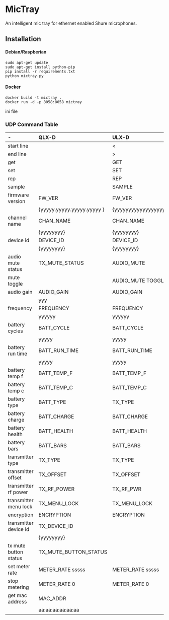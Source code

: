 # MicTray
An intelligent mic tray for ethernet enabled Shure microphones.

## Installation

#### Debian/Raspberian
```
sudo apt-get update
sudo apt-get install python-pip
pip install -r requirements.txt
python mictray.py
```

#### Docker
```
docker build -t mictray .
docker run -d -p 8058:8058 mictray
```




ini file
### UDP Command Table

| -                     | QLX-D                      | ULX-D                | UHF-R            | Axient            |
|:----------------------|:---------------------------|:---------------------|:-----------------|:------------------|
| start line            |                            | <                    | *                | <                 |
| end line              |                            | >                    | *                | >                 |
| get                   |                            | GET                  | GET              | GET               |
| set                   |                            | SET                  | SET              | SET               |
| rep                   |                            | REP                  | REPORT           | REP               |
| sample                |                            | SAMPLE               | SAMPLE           | SAMPLE            |
| firmware version      | FW_VER                     | FW_VER               |                  |                   |
|                       | {yyyyy.yyyyy.yyyyy.yyyyy } | {yyyyyyyyyyyyyyyyyy} |                  |                   |
| channel name          | CHAN_NAME                  | CHAN_NAME            | CHAN_NAME        | CHAN_NAME         |
|                       | {yyyyyyyy}                 | {yyyyyyyy}           | yyyyyyyyyyyy     | {yyyyyyyy}        |
| device id             | DEVICE_ID                  | DEVICE_ID            |                  |                   |
|                       | {yyyyyyyy}                 | {yyyyyyyy}           |                  | {yyyyyyyy}        |
| audio mute status     | TX_MUTE_STATUS             | AUDIO_MUTE           | MUTE             | AUDIO_MUTE        |
| mute toggle           |                            | AUDIO_MUTE TOGGLE    | MUTE TOGGLE      | AUDIO_MUTE TOGGLE |
| audio gain            | AUDIO_GAIN                 | AUDIO_GAIN           | AUDIO_GAIN       | AUDIO_GAIN        |
|                       | yyy                        |                      |                  |                   |
| frequency             | FREQUENCY                  | FREQUENCY            | FREQUENCY        | FREQUENCY         |
|                       | yyyyyy                     | yyyyyy               | yyyyyy           |                   |
| battery cycles        | BATT_CYCLE                 | BATT_CYCLE           |                  |                   |
|                       | yyyyy                      | yyyyy                |                  |                   |
| battery run time      | BATT_RUN_TIME              | BATT_RUN_TIME        |                  |                   |
|                       | yyyyy                      | yyyyy                |                  |                   |
| battery temp f        | BATT_TEMP_F                | BATT_TEMP_F          |                  |                   |
| battery temp c        | BATT_TEMP_C                | BATT_TEMP_C          |                  |                   |
| battery type          | BATT_TYPE                  | TX_TYPE              |                  |                   |
| battery charge        | BATT_CHARGE                | BATT_CHARGE          |                  |                   |
| battery health        | BATT_HEALTH                | BATT_HEALTH          |                  |                   |
| battery bars          | BATT_BARS                  | BATT_BARS            | TX_BAT           |                   |
| transmitter type      | TX_TYPE                    | TX_TYPE              | TX_TYPE          |                   |
| transmitter offset    | TX_OFFSET                  | TX_OFFSET            |                  |                   |
| transmitter rf power  | TX_RF_POWER                | TX_RF_PWR            |                  |                   |
| transmitter menu lock | TX_MENU_LOCK               | TX_MENU_LOCK         |                  |                   |
| encryption            | ENCRYPTION                 | ENCRYPTION           |                  |                   |
| transmitter device id | TX_DEVICE_ID               |                      |                  |                   |
|                       | {yyyyyyyy}                 |                      |                  |                   |
| tx mute button status | TX_MUTE_BUTTON_STATUS      |                      |                  |                   |
| set meter rate        | METER_RATE sssss           | METER_RATE sssss     | METER x sss      |                   |
| stop metering         | METER_RATE 0               | METER_RATE 0         | METER x ALL STOP |                   |
| get mac address       | MAC_ADDR                   |                      |                  |                   |
|                       | aa:aa:aa:aa:aa:aa          |                      |                  |                   |

